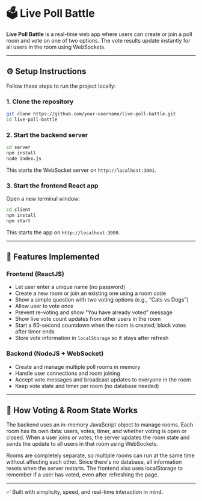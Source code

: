 
# 🗳️ Live Poll Battle

**Live Poll Battle** is a real-time web app where users can create or join a poll room and vote on one of two options. The vote results update instantly for all users in the room using WebSockets.

---

## ⚙️ Setup Instructions

Follow these steps to run the project locally:

### 1. Clone the repository

```bash
git clone https://github.com/your-username/live-poll-battle.git
cd live-poll-battle
```

### 2. Start the backend server

```bash
cd server
npm install
node index.js
```

This starts the WebSocket server on `http://localhost:3001`.

### 3. Start the frontend React app

Open a new terminal window:

```bash
cd client
npm install
npm start
```

This starts the app on `http://localhost:3000`.

---

## 🌟 Features Implemented

### Frontend (ReactJS)

- Let user enter a unique name (no password)
- Create a new room or join an existing one using a room code
- Show a simple question with two voting options (e.g., “Cats vs Dogs”)
- Allow user to vote once
- Prevent re-voting and show "You have already voted" message
- Show live vote count updates from other users in the room
- Start a 60-second countdown when the room is created; block votes after timer ends
- Store vote information in `localStorage` so it stays after refresh

### Backend (NodeJS + WebSocket)

- Create and manage multiple poll rooms in memory
- Handle user connections and room joining
- Accept vote messages and broadcast updates to everyone in the room
- Keep vote state and timer per room (no database needed)

---

## 🧠 How Voting & Room State Works

The backend uses an in-memory JavaScript object to manage rooms. Each room has its own data: users, votes, timer, and whether voting is open or closed. When a user joins or votes, the server updates the room state and sends the update to all users in that room using WebSockets.

Rooms are completely separate, so multiple rooms can run at the same time without affecting each other. Since there's no database, all information resets when the server restarts. The frontend also uses localStorage to remember if a user has voted, even after refreshing the page.

---

✅ Built with simplicity, speed, and real-time interaction in mind.
